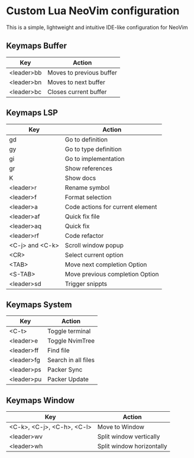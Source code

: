 # Custom Lua NeoVim configuration

This is a simple, lightweight and intuitive IDE-like configuration for NeoVim

## Keymaps Buffer

| Key        | Action                   |
| ---------- | ------------------------ |
| \<leader\>bb | Moves to previous buffer |
| \<leader\>bn | Moves to next buffer     |
| \<leader\>bc | Closes current buffer    |

## Keymaps LSP

| Key             | Action                           |
| --------------- | -------------------------------- |
| gd              | Go to definition                 |
| gy              | Go to type definition            |
| gi              | Go to implementation             |
| gr              | Show references                  |
| K               | Show docs                        |
| \<leader\>r       | Rename symbol                    |
| \<leader\>f       | Format selection                 |
| \<leader\>a       | Code actions for current element |
| \<leader\>af      | Quick fix file                   |
| \<leader\>aq      | Quick fix                        |
| \<leader\>rf      | Code refactor                    |
| \<C-j\> and \<C-k\> | Scroll window popup              |
| \<CR\>            | Select current option            |
| \<TAB\>           | Move next completion Option      |
| \<S-TAB\>         | Move previous completion Option  |
| \<leader\>sd      | Trigger snippts                  |

## Keymaps System

| Key        | Action              |
| ---------- | ------------------- |
| \<C-t\>      | Toggle terminal     |
| \<leader\>e  | Toggle NvimTree     |
| \<leader\>ff | Find file           |
| \<leader\>fg | Search in all files |
| \<leader\>ps | Packer Sync         |
| \<leader\>pu | Packer Update       |

## Keymaps Window

| Key                        | Action                    |
| -------------------------- | ------------------------- |
| \<C-k\>, \<C-j\>, \<C-h\>, \<C-l\> | Move to Window            |
| \<leader\>wv                 | Split window vertically   |
| \<leader\>wh                 | Split window horizontally |
